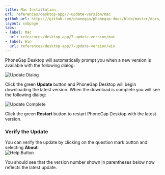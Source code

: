 ```yaml
---
title: Mac Installation
url: references/desktop-app/7-update-version/mac
github_url: https://github.com/phonegap/phonegap-docs/blob/master/docs/3-references/desktop-app/7-update-version/1-mac.html.md
layout: subpage
tabs:
- label: Mac
  url: references/desktop-app/7-update-version/mac
- label: Win
  url: references/desktop-app/7-update-version/win
---
```


PhoneGap Desktop will automatically prompt you when a new version is available with the following dialog:
 
 ![Update Dialog](/images/update-dialog.png)
 
 Click the green **Update** button and PhoneGap Desktop will begin downloading the latest version. When the download is complete you will
 see the following dialog:
 
 ![Update Complete](/images/update-complete.png)
 
 Click the green **Restart** button to restart PhoneGap Desktop with the latest version. 
 
 ### Verify the Update
 You can verify the update by clicking on the question mark button and selecting **About**:  
  ![Help Button](/images/help-button.png)
 
 You should see that the version number shown in parentheses below now reflects the latest update.   
  